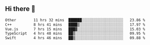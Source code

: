 ## Hi there 👋

<!--START_SECTION:waka-->

```txt
Other        11 hrs 32 mins  ██████░░░░░░░░░░░░░░░░░░░   23.86 %
C++          8 hrs 41 mins   ████▒░░░░░░░░░░░░░░░░░░░░   17.97 %
Vue.js       7 hrs 15 mins   ███▓░░░░░░░░░░░░░░░░░░░░░   15.03 %
TypeScript   4 hrs 48 mins   ██▒░░░░░░░░░░░░░░░░░░░░░░   09.95 %
Swift        4 hrs 46 mins   ██▒░░░░░░░░░░░░░░░░░░░░░░   09.88 %
```

<!--END_SECTION:waka-->
